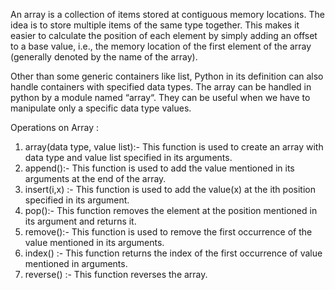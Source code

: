 An array is a collection of items stored at contiguous memory locations. The idea is to store multiple items of the same type together. This makes it easier to calculate the position of each element by simply adding an offset to a base value, i.e., the memory location of the first element of the array (generally denoted by the name of the array).

Other than some generic containers like list, Python in its definition can also handle containers with specified data types. The array can be handled in python by a module named “array“. They can be useful when we have to manipulate only a specific data type values.

Operations on Array :
1. array(data type, value list):- This function is used to create an array with data type and value list specified in its arguments.
2. append():- This function is used to add the value mentioned in its arguments at the end of the array.
3. insert(i,x) :- This function is used to add the value(x) at the ith position specified in its argument.
4. pop():- This function removes the element at the position mentioned in its argument and returns it.
5. remove():- This function is used to remove the first occurrence of the value mentioned in its arguments.
6. index() :- This function returns the index of the first occurrence of value mentioned in arguments.
7. reverse() :- This function reverses the array.